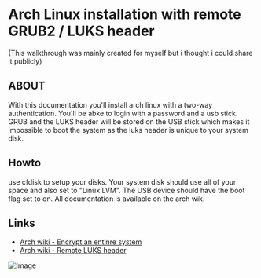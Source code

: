 # Arch Linux installation with remote GRUB2 / LUKS header

(This walkthrough was mainly created for myself but i thought i could share it publicly)

## ABOUT
With this documentation you'll install arch linux with a two-way authentication. You'll be abke to login with a password and a usb stick. GRUB and the LUKS header will be stored on the USB stick which makes it impossible to boot the system as the luks header is unique to your system disk.

## Howto
use cfdisk to setup your disks. Your system disk should use all of your space and also set to "Linux LVM". The USB device should have the boot flag set to on. All documentation is available on the arch wik.

## Links
* [Arch wiki - Encrypt an entinre system](https://wiki.archlinux.org/index.php/Dm-crypt/Encrypting_an_entire_system#Plain_dm-crypt)
* [Arch wiki - Remote LUKS header](https://wiki.archlinux.org/index.php/Dm-crypt/Specialties#Encrypted_system_using_a_remote_LUKS_header)

![Image](http://pngimg.com/uploads/usb/usb_PNG8883.png)
